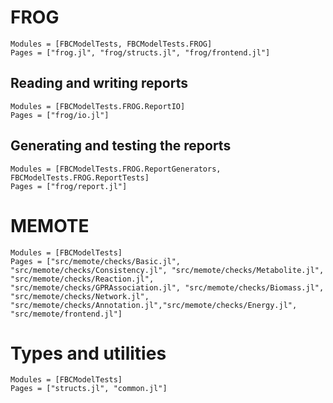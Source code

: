 
# FROG

```@autodocs
Modules = [FBCModelTests, FBCModelTests.FROG]
Pages = ["frog.jl", "frog/structs.jl", "frog/frontend.jl"]
```

## Reading and writing reports
```@autodocs
Modules = [FBCModelTests.FROG.ReportIO]
Pages = ["frog/io.jl"]
```

## Generating and testing the reports
```@autodocs
Modules = [FBCModelTests.FROG.ReportGenerators, FBCModelTests.FROG.ReportTests]
Pages = ["frog/report.jl"]
```

# MEMOTE

```@autodocs
Modules = [FBCModelTests]
Pages = ["src/memote/checks/Basic.jl", "src/memote/checks/Consistency.jl", "src/memote/checks/Metabolite.jl", "src/memote/checks/Reaction.jl", "src/memote/checks/GPRAssociation.jl", "src/memote/checks/Biomass.jl", "src/memote/checks/Network.jl", "src/memote/checks/Annotation.jl","src/memote/checks/Energy.jl", "src/memote/frontend.jl"]
```

# Types and utilities

```@autodocs
Modules = [FBCModelTests]
Pages = ["structs.jl", "common.jl"]
```
